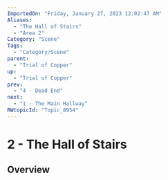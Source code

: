 ```yaml
---
ImportedOn: "Friday, January 27, 2023 12:02:47 AM"
Aliases:
  - "The Hall of Stairs"
  - "Area 2"
Category: "Scene"
Tags:
  - "Category/Scene"
parent:
  - "Trial of Copper"
up:
  - "Trial of Copper"
prev:
  - "4 - Dead End"
next:
  - "1 - The Main Hallway"
RWtopicId: "Topic_8954"
---
```

# 2 - The Hall of Stairs
## Overview
